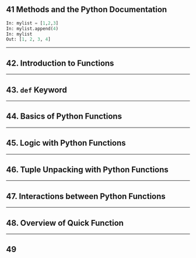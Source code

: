 ## 41 Methods and the Python Documentation

```python
In: mylist = [1,2,3]
In: mylist.append(4)
In: mylist
Out: [1, 2, 3, 4]
```
***

## 42. Introduction to Functions

***

## 43. `def` Keyword

***

## 44. Basics of Python Functions

***

## 45. Logic with Python Functions

***

## 46. Tuple Unpacking with Python Functions

***

## 47. Interactions between Python Functions

***

## 48. Overview of Quick Function

***

## 49










